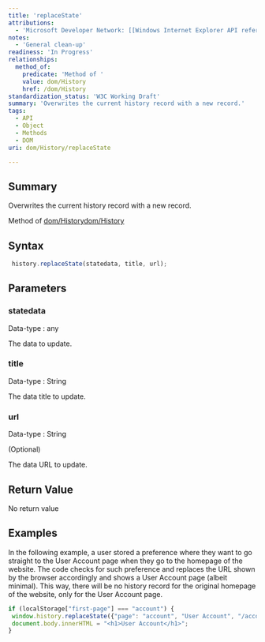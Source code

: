 ```yaml
---
title: 'replaceState'
attributions:
  - 'Microsoft Developer Network: [[Windows Internet Explorer API reference](http://msdn.microsoft.com/en-us/library/ie/hh828809%28v=vs.85%29.aspx) Article]'
notes:
  - 'General clean-up'
readiness: 'In Progress'
relationships:
  method_of:
    predicate: 'Method of '
    value: dom/History
    href: /dom/History
standardization_status: 'W3C Working Draft'
summary: 'Overwrites the current history record with a new record.'
tags:
  - API
  - Object
  - Methods
  - DOM
uri: dom/History/replaceState

---
```

## Summary

Overwrites the current history record with a new record.

Method of [dom/History](/dom/History)[dom/History](/dom/History)

## Syntax

``` js
 history.replaceState(statedata, title, url);
```

## Parameters

### statedata

 Data-type
:   any

 The data to update.

### title

 Data-type
:   String

 The data title to update.

### url

 Data-type
:   String

(Optional)

The data URL to update.

## Return Value

No return value

## Examples

In the following example, a user stored a preference where they want to go straight to the User Account page when they go to the homepage of the website. The code checks for such preference and replaces the URL shown by the browser accordingly and shows a User Account page (albeit minimal). This way, there will be no history record for the original homepage of the website, only for the User Account page.

``` js
if (localStorage["first-page"] === "account") {
 window.history.replaceState({"page": "account", "User Account", "/account"});
 document.body.innerHTML = "<h1>User Account</h1>";
}
```

